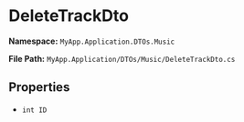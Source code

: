# DeleteTrackDto

**Namespace:** `MyApp.Application.DTOs.Music`

**File Path:** `MyApp.Application/DTOs/Music/DeleteTrackDto.cs`

## Properties

- `int ID`

